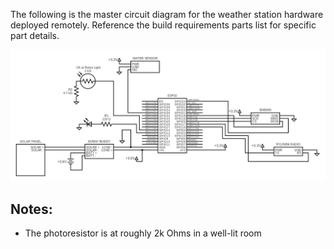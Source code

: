 The following is the master circuit diagram for the weather station hardware deployed remotely. Reference the build requirements parts list for specific part details.

![](./images/ws-circuit.png)

## Notes:

* The photoresistor is at roughly 2k Ohms in a well-lit room
